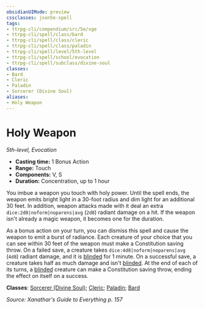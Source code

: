 ```yaml
---
obsidianUIMode: preview
cssclasses: json5e-spell
tags:
- ttrpg-cli/compendium/src/5e/xge
- ttrpg-cli/spell/class/bard
- ttrpg-cli/spell/class/cleric
- ttrpg-cli/spell/class/paladin
- ttrpg-cli/spell/level/5th-level
- ttrpg-cli/spell/school/evocation
- ttrpg-cli/spell/subclass/divine-soul
classes:
- Bard
- Cleric
- Paladin
- Sorcerer (Divine Soul)
aliases:
- Holy Weapon
---
```

# Holy Weapon
*5th-level, Evocation*  


- **Casting time:** 1 Bonus Action
- **Range:** Touch
- **Components:** V, S
- **Duration:** Concentration, up to 1 hour

You imbue a weapon you touch with holy power. Until the spell ends, the weapon emits bright light in a 30-foot radius and dim light for an additional 30 feet. In addition, weapon attacks made with it deal an extra `dice:2d8|noform|noparens|avg` (`2d8`) radiant damage on a hit. If the weapon isn't already a magic weapon, it becomes one for the duration.

As a bonus action on your turn, you can dismiss this spell and cause the weapon to emit a burst of radiance. Each creature of your choice that you can see within 30 feet of the weapon must make a Constitution saving throw. On a failed save, a creature takes `dice:4d8|noform|noparens|avg` (`4d8`) radiant damage, and it is [blinded](/3-Mechanics/CLI/conditions.md#Blinded) for 1 minute. On a successful save, a creature takes half as much damage and isn't [blinded](/3-Mechanics/CLI/conditions.md#Blinded). At the end of each of its turns, a [blinded](/3-Mechanics/CLI/conditions.md#Blinded) creature can make a Constitution saving throw, ending the effect on itself on a success.

**Classes**: [Sorcerer (Divine Soul)](/3-Mechanics/CLI/lists/list-spells-classes-divine-soul-xge.md "subclass=XGE;class=XPHB"); [Cleric](/3-Mechanics/CLI/lists/list-spells-classes-cleric.md); [Paladin](/3-Mechanics/CLI/lists/list-spells-classes-paladin.md); [Bard](/3-Mechanics/CLI/lists/list-spells-classes-bard.md)

*Source: Xanathar's Guide to Everything p. 157*